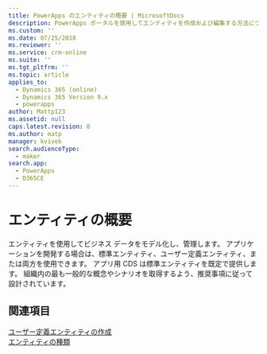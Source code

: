 ```yaml
---
title: PowerApps のエンティティの概要 | MicrosoftDocs
description: PowerApps ポータルを使用してエンティティを作成および編集する方法について説明します。
ms.custom: ''
ms.date: 07/25/2018
ms.reviewer: ''
ms.service: crm-online
ms.suite: ''
ms.tgt_pltfrm: ''
ms.topic: article
applies_to:
  - Dynamics 365 (online)
  - Dynamics 365 Version 9.x
  - powerapps
author: Mattp123
ms.assetid: null
caps.latest.revision: 0
ms.author: matp
manager: kvivek
search.audienceType:
  - maker
search.app:
  - PowerApps
  - D365CE
---
```


# <a name="entity-overview"></a>エンティティの概要

エンティティを使用してビジネス データをモデル化し、管理します。 アプリケーションを開発する場合は、標準エンティティ、ユーザー定義エンティティ、または両方を使用できます。 アプリ用 CDS は標準エンティティを既定で提供します。 組織内の最も一般的な概念やシナリオを取得するよう、推奨事項に従って設計されています。

## <a name="see-also"></a>関連項目
[ユーザー定義エンティティの作成](data-platform-create-entity.md) <br/>
[エンティティの種類](types-of-entities.md)

